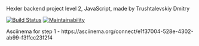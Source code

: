 Hexler backend project level 2, JavaScript, made by Trushtalevskiy Dmitry

[![Build Status](https://travis-ci.org/mitry1974/backend-project-lvl2.svg?branch=master)](https://travis-ci.org/mitry1974/backend-project-lvl2)
[![Maintainability](https://api.codeclimate.com/v1/badges/122dd48701b625b53b86/maintainability)](https://codeclimate.com/github/mitry1974/backend-project-lvl2/maintainability)

<p>Asciinema for step 1 - https://asciinema.org/connect/e1f37004-528e-4302-ab99-f3ffcc23f2f4</p>